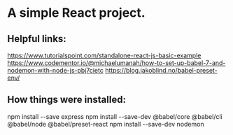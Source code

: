 # A simple React project.

## Helpful links:
https://www.tutorialspoint.com/standalone-react-js-basic-example
https://www.codementor.io/@michaelumanah/how-to-set-up-babel-7-and-nodemon-with-node-js-pbj7cietc
https://blog.jakoblind.no/babel-preset-env/

## How things were installed:
npm install --save express
npm install --save-dev @babel/core @babel/cli @babel/node @babel/preset-react
npm install --save-dev nodemon